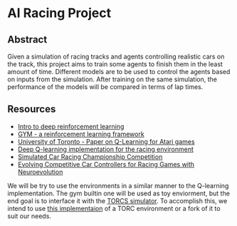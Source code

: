 # AI Racing Project

## Abstract
Given a simulation of racing tracks and agents controlling realistic cars on the track, this project
aims to train some agents to finish them in the least amount of time. Different models are to be used
to control the agents based on inputs from the simulation. After training on the same simulation, the
performance of the models will be compared in terms of lap times.


## Resources
* [Intro to deep reinforcement learning](https://lopespm.github.io/machine_learning/2016/10/06/deep-reinforcement-learning-racing-game.html)
* [GYM - a reinforcement learning framework](https://github.com/openai/gym)
* [University of Toronto - Paper on Q-Learning for Atari games](https://www.cs.toronto.edu/~vmnih/docs/dqn.pdf)
* [Deep Q-learning implementation for the racing environment](https://gym.openai.com/evaluations/eval_BPzPoiBtQOCj8yItyHLhmg/)
* [Simulated Car Racing Championship Competition](https://arxiv.org/pdf/1304.1672.pdf)
* [Evolving Competitive Car Controllers for Racing Games with Neuroevolution](https://archive.alvb.in/msc/04_infoea/seminar/papers/NEATtorcs.pdf)
  
We will be try to use the environments in a similar manner to the Q-learning implementation. The gym builtin one will be used as toy enviorment, but the end goal is to interface it with the [TORCS simulator](https://github.com/ugo-nama-kun/gym_torcs). To accomplish this, we intend to use [this implementaion](https://github.com/ugo-nama-kun/gym_torcs) of a TORC environment or a fork of it to suit our needs.
